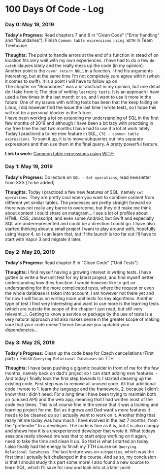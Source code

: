 # 100 Days Of Code - Log

### Day 0: May 18, 2019

**Today's Progress:** Read chapters 7 and 8 in "Clean Code" ("Error handling" and "Boundaries"). Finish `Common table expressions using WITH` in Team Treehouse

**Thoughts:** The point to handle errors at the end of a function in stead of on location fits very well with my own experiences. I have had to do a few `do-catch` clauses lately and the really mess up the code (in my opinion). Another point is the `never return NULL` in a function. I find his arguments interesting, but at the same time I'm not completely sure agree with it (when it comes to swift). It is a point I will have to follow up on.  
The chapter on "Boundaries" was a bit abstract in my opinion, but one detail do I take from it; The idea of writing `learning tests`. It is an approach I have used a few times in the last month or so, and I want to use it more in the future. One of my issues with writing tests has been that the keep failing on Linux, I did however find the issue the last time I wrote tests, so I hope this will not be a personal blocker in the future.  
I have been working a lot on extending my understanding of SQL in the first few months of 2019 and although I have been a bit lazy with practising in my free time the last two months I have had to use it a lot at work lately. Today I practiced a to me new feature in SQL, `CTE - common table expressions`. To sum it up, it is to move subqueries out into separate expressions and then use them in the final query. A pretty powerful feature.

**Link to work:** [Common table expressions using WITH](https://teamtreehouse.com/library/common-table-expressions-using-with)

### Day 1: May 19, 2019

**Today's Progress:** Do lecture on `SQL - Set operations`, read newsletter from XXX [To be added]

**Thoughts:** Today I practiced a few new features of SQL, namely `set operations`. They are pretty cool when you want to combine content from different yet similar tables. The processes are pretty straight forward so there was not really any barrie to overcome, but they did make me think about content I could share on instagram... I see a lot of profiles about HTML, CSS, Javascript, and even some Android, but Swift and especially SQL are underrepresented and could be a direction I could go. I have also started thinking about a small project I want to play around with, hopefully using Vapor 4, so I can learn that, but if the launch is too far out I'll have to start with Vapor 3 and migrate it later.

### Day 2: May 20, 2019

**Today's Progress:** Read chapter 9 in "Clean Code" ("Unit Tests")

**Thoughts:** I find myself having a growing interest in writing tests. I have gotten to write a few unit test for my latest project, and find myself better understanding how they function. I would however like to get an understanding for the more complicated tests, where the request or even the whole database is taken into account. I am however not there yet and for now I will focus on writing more unit tests for key algorithms. Another type of test I find very interesting and want to use more is the learning tests (which are outside the scope of the chapter I just read, but still very relevant...). Getting to know a service or package by the use of tests is a very natural approach and also makes sense in the greater scope of making sure that your code doesn't break because you updated your dependencies...

### Day 3: May 25, 2019

**Today's Progress:** Clean up the code base for Czech cancellations (First part) + Finish `Querying Relational Databases` on TTH

**Thoughts:** I have been pushing a gigantic boulder in front of me for the few months, namely back on dad's project so I can start adding new features. - And today I finally took the first step towards it; I started cleaning up the existing code. First step was to remove all unused code. All that additional code I wrote to 1. learn the language and the framework, 2. because I didn't know that I didn't need. For a long time I have been trying to maintain both an (unused API) and the web app, meaning that I had written most of the code two times. This is of course fine in the sense that it was a training and learning project for me. But as it grows and Dad want's more features it needs to be cleaned up so I actually want to work on it. Another thing that really hit me today was how much I have evolved in the last 7 months, from the "pretender" to a developer. The code is fine as it is, but it is also clumpy and shows how it is a unexperienced developer that wrote it. What todays sessions really showed me was that to start enjoy working on it again, I need to take the time and clean it up. So that is what I started on today.  
I also finally had the energy to finish my TTH course on `Querying Relational Databases`. The last lecture was on `subqueries`, which was the first time I actually felt challenged in the course. And as so, my conclusion is that I should study this part some more! I also found a new source to learn SQL, which I'll save for now and look into at a later point.
